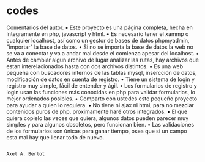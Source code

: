 # codes


Comentarios del autor.
  • Este proyecto es una página completa, hecha en íntegramente en php, javascript y html.
  • Es necesario tener el xammp o cualquier localhost, así como un gestor de bases de datos phpmyadmin, "importar" la base de datos.
  • Si no se importa la base de datos la web no se va a conectar y va a andar mal desde el comienzo apesar del localhost.
  • Antes de cambiar algun archivo de lugar analizar las rutas, hay archivos que estan interelacionados hasta con dos archivos distintos.
  • Es una web pequeña con buscadores internos de las tablas mysql, insercción de datos, modificación de datos en cuenta de registro.
  • Tiene un sistema de login y registro muy simple, fácil de entender y ágil.
  • Los formularios de registro y login usan las funciones más conocidas en php para validar formularios, lo mejor ordenados posibles.
  • Comparto con ustedes este pequeño proyecto para ayudar a quien lo requiera.
  • No tiene ni ajax ni html, para no mezclar contenidos puros de php, proximamente haré otros integrados. 
  • El que quiera copielo las veces que quiera, algunos datos pueden parecer muy simples y para algunos obsoletos, pero funcionan bien.
  • Las validaciones de los formularios son únicas para ganar tiempo, osea que si un campo esta mal hay que llenar todo de nuevo.


                                                                                                          Axel A. Berlot
